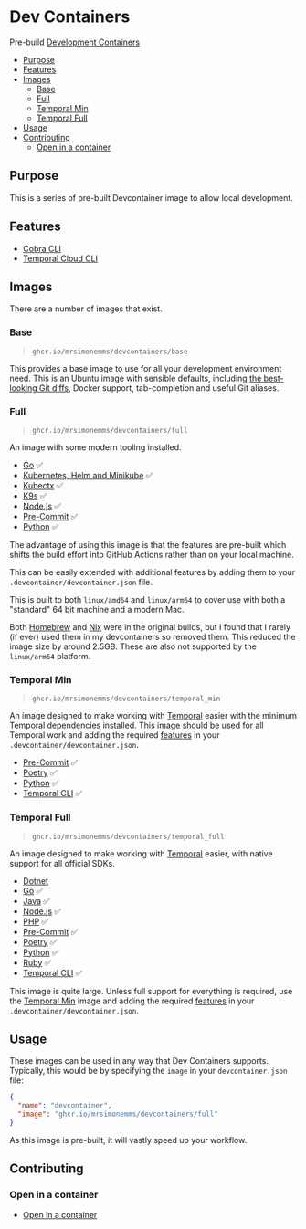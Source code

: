 # Dev Containers

Pre-build [Development Containers](https://containers.dev/)

<!-- toc -->

* [Purpose](#purpose)
* [Features](#features)
* [Images](#images)
  * [Base](#base)
  * [Full](#full)
  * [Temporal Min](#temporal-min)
  * [Temporal Full](#temporal-full)
* [Usage](#usage)
* [Contributing](#contributing)
  * [Open in a container](#open-in-a-container)

<!-- Regenerate with "pre-commit run -a markdown-toc" -->

<!-- tocstop -->

## Purpose

This is a series of pre-built Devcontainer image to allow local development.

## Features

* [Cobra CLI](./src/cobra-cli)
* [Temporal Cloud CLI](./src/tcld)

## Images

There are a number of images that exist.

### Base

> `ghcr.io/mrsimonemms/devcontainers/base`

This provides a base image to use for all your development environment need.
This is an Ubuntu image with sensible defaults, including
[the best-looking Git diffs](https://github.com/so-fancy/diff-so-fancy),
Docker support, tab-completion and useful Git aliases.

### Full

> `ghcr.io/mrsimonemms/devcontainers/full`

An image with some modern tooling installed.

* [Go](https://github.com/devcontainers/features/tree/main/src/go) ✅
* [Kubernetes, Helm and Minikube](https://github.com/devcontainers/features/tree/main/src/kubectl-helm-minikube)
  ✅
* [Kubectx](https://github.com/devcontainers-contrib/features/tree/main/src/kubectx-kubens)
  ✅
* [K9s](https://github.com/rio/features/tree/main/src/k9s) ✅
* [Node.js](https://github.com/devcontainers/features/tree/main/src/node) ✅
* [Pre-Commit](https://github.com/devcontainers-contrib/features/tree/main/src/pre-commit)
  ✅
* [Python](https://github.com/devcontainers/features/tree/main/src/python) ✅

The advantage of using this image is that the features are pre-built which shifts
the build effort into GitHub Actions rather than on your local machine.

This can be easily extended with additional features by adding them to your
`.devcontainer/devcontainer.json` file.

This is built to both `linux/amd64` and `linux/arm64` to cover use with both a
"standard" 64 bit machine and a modern Mac.

Both [Homebrew](https://github.com/meaningful-ooo/devcontainer-features/tree/main/src/homebrew)
and [Nix](https://github.com/devcontainers/features/tree/main/src/nix) were in
the original builds, but I found that I rarely (if ever) used them in my devcontainers
so removed them. This reduced the image size by around 2.5GB. These are also not
supported by the `linux/arm64` platform.

### Temporal Min

> `ghcr.io/mrsimonemms/devcontainers/temporal_min`

An image designed to make working with [Temporal](https://temporal.io/) easier
with the minimum Temporal dependencies installed. This image should be used for
all Temporal work and adding the required [features](https://containers.dev/features)
in your `.devcontainer/devcontainer.json`.

* [Pre-Commit](https://github.com/devcontainers-contrib/features/tree/main/src/pre-commit)
  ✅
* [Poetry](https://github.com/devcontainers-extra/features/tree/main/src/poetry)
  ✅
* [Python](https://github.com/devcontainers/features/tree/main/src/python) ✅
* [Temporal CLI](https://github.com/devcontainers-extra/features/tree/main/src/temporal-cli)
  ✅

### Temporal Full

> `ghcr.io/mrsimonemms/devcontainers/temporal_full`

An image designed to make working with [Temporal](https://temporal.io/) easier,
with native support for all official SDKs.

* [Dotnet](https://github.com/devcontainers/features/tree/main/src/dotnet)
* [Go](https://github.com/devcontainers/features/tree/main/src/go) ✅
* [Java](https://github.com/devcontainers/features/tree/main/src/java) ✅
* [Node.js](https://github.com/devcontainers/features/tree/main/src/node) ✅
* [PHP](https://github.com/devcontainers/features/tree/main/src/php) ✅
* [Pre-Commit](https://github.com/devcontainers-contrib/features/tree/main/src/pre-commit)
  ✅
* [Poetry](https://github.com/devcontainers-extra/features/tree/main/src/poetry)
  ✅
* [Python](https://github.com/devcontainers/features/tree/main/src/python) ✅
* [Ruby](https://github.com/devcontainers/features/tree/main/src/ruby) ✅
* [Temporal CLI](https://github.com/devcontainers-extra/features/tree/main/src/temporal-cli)
  ✅

This image is quite large. Unless full support for everything is required,
use the [Temporal Min](#temporal-min) image and adding the required [features](https://containers.dev/features)
in your `.devcontainer/devcontainer.json`.

## Usage

These images can be used in any way that Dev Containers supports. Typically,
this would be by specifying the `image` in your `devcontainer.json` file:

```json
{
  "name": "devcontainer",
  "image": "ghcr.io/mrsimonemms/devcontainers/full"
}
```

As this image is pre-built, it will vastly speed up your workflow.

## Contributing

### Open in a container

* [Open in a container](https://code.visualstudio.com/docs/devcontainers/containers)
